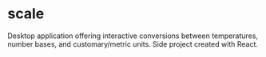 # scale
Desktop application offering interactive conversions between temperatures, number bases, and customary/metric units. Side project created with React.
